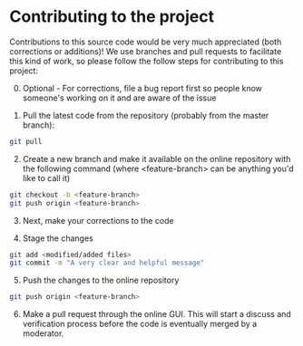 

# Contributing to the project

Contributions to this source code would be very much appreciated (both corrections or additions)!
We use branches and pull requests to facilitate this kind of work, so please follow the follow steps for contributing to this project:

0. Optional - For corrections, file a bug report first so people know someone's working on it and are aware of the issue

1. Pull the latest code from the repository (probably from the master branch):
```bash
git pull
```

2. Create a new branch and make it available on the online repository with the following command (where \<feature-branch\> can be anything you'd like to call it)
```bash
git checkout -b <feature-branch>
git push origin <feature-branch>
```

3. Next, make your corrections to the code

4. Stage the changes 
```bash
git add <modified/added files>
git commit -m "A very clear and helpful message"
```

5. Push the changes to the online repository
```bash
git push origin <feature-branch>
```

6. Make a pull request through the online GUI. This will start a discuss and verification process before the code is eventually merged by a moderator.
